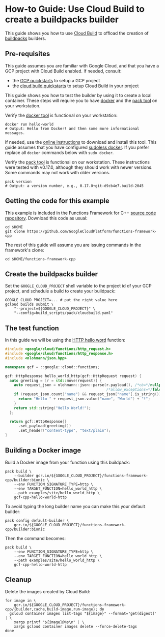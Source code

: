 # How-to Guide: Use Cloud Build to create a buildpacks builder

[repository-gh]: https://github.com/GoogleCloudPlatform/functions-framework-cpp
[cloud-build-quickstarts]: https://cloud.google.com/build/docs/quickstarts
[gcp-quickstarts]: https://cloud.google.com/resource-manager/docs/creating-managing-projects
[buildpacks]: https://buildpacks.io
[docker]: https://docker.com/
[docker-install]: https://store.docker.com/search?type=edition&offering=community
[sudoless docker]: https://docs.docker.com/engine/install/linux-postinstall/
[pack-install]: https://buildpacks.io/docs/install-pack/
[hello-world-http]: /examples/site/hello_world_http/hello_world_http.cc
[cloud-build]: https://cloud.google.com/cloud-build

This guide shows you how to use [Cloud Build][cloud-build] to offload the
creation of [buildpacks] builders.

## Pre-requisites

This guide assumes you are familiar with Google Cloud, and that you have a GCP
project with Cloud Build enabled. If needed, consult:
* the [GCP quickstarts][gcp-quickstarts] to setup a GCP project
* the [cloud build quickstarts][cloud-build-quickstarts] to setup Cloud Build
  in your project

This guide shows you how to test the builder by using it to create a local
container. These steps will require you to have [docker] and the
[pack tool][pack-install] on your workstation.

Verify the [docker tool][docker] is functional on your workstation:

```shell
docker run hello-world
# Output: Hello from Docker! and then some more informational messages.
```

If needed, use the [online instructions][docker-install] to download and install
this tool. This guide assumes that you have configured [sudoless docker]. If
you prefer replace all `docker` commands below with `sudo docker`.

Verify the [pack tool][pack-install] is functional on our workstation. These
instructions were tested with v0.17.0, although they should work with newer
versions. Some commands may not work with older versions.

```shell
pack version
# Output: a version number, e.g., 0.17.0+git-d9cb4e7.build-2045
```

## Getting the code for this example

This example is included in the Functions Framework for C++
[source code repository][repository-gh]. Download this code as usual:

```shell
cd $HOME
git clone https://github.com/GoogleCloudPlatform/functions-framework-cpp
```

The rest of this guide will assume you are issuing commands in the framework's
clone:

```shell
cd $HOME/functions-framework-cpp
```

## Create the buildpacks builder

Set the `GOOGLE_CLOUD_PROJECT` shell variable to the project id of your GCP
project, and schedule a build to create your buildpack:

```shell
GOOGLE_CLOUD_PROJECT=... # put the right value here
gcloud builds submit \
    "--project=${GOOGLE_CLOUD_PROJECT}" \
    "--config=build_scripts/pack/cloudbuild.yaml"
```

## The test function

In this guide we will be using the [HTTP hello word][hello-world-http] function:

```cc
#include <google/cloud/functions/http_request.h>
#include <google/cloud/functions/http_response.h>
#include <nlohmann/json.hpp>

namespace gcf = ::google::cloud::functions;

gcf::HttpResponse hello_world_http(gcf::HttpRequest request) {
  auto greeting = [r = std::move(request)] {
    auto request_json = nlohmann::json::parse(r.payload(), /*cb=*/nullptr,
                                              /*allow_exceptions=*/false);
    if (request_json.count("name") && request_json["name"].is_string()) {
      return "Hello " + request_json.value("name", "World") + "!";
    }
    return std::string("Hello World!");
  };

  return gcf::HttpResponse{}
      .set_payload(greeting())
      .set_header("content-type", "text/plain");
}
```

## Building a Docker image

Build a Docker image from your function using this buildpack:

```shell
pack build \
    --builder gcr.io/${GOOGLE_CLOUD_PROJECT}/functions-framework-cpp/builder:bionic \
    --env FUNCTION_SIGNATURE_TYPE=http \
    --env TARGET_FUNCTION=hello_world_http \
    --path examples/site/hello_world_http \
    gcf-cpp-hello-world-http
```

To avoid typing the long builder name you can make this your default
builder:

```shell
pack config default-builder \
    gcr.io/${GOOGLE_CLOUD_PROJECT}/functions-framework-cpp/builder:bionic
```

Then the command becomes:

```shell
pack build \
    --env FUNCTION_SIGNATURE_TYPE=http \
    --env TARGET_FUNCTION=hello_world_http \
    --path examples/site/hello_world_http \
    gcf-cpp-hello-world-http
```

## Cleanup

Delete the images created by Cloud Build:

```shell
for image in \
    gcr.io/${GOOGLE_CLOUD_PROJECT}/functions-framework-cpp/{builder,cache,build-image,run-image}; do
  gcloud container images list-tags "${image}" --format='get(digest)' | \
    xargs printf "${image}@%s\n" | \
    xargs gcloud container images delete --force-delete-tags
done
```
